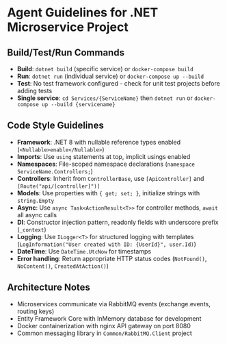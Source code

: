 # Agent Guidelines for .NET Microservice Project

## Build/Test/Run Commands
- **Build**: `dotnet build` (specific service) or `docker-compose build`
- **Run**: `dotnet run` (individual service) or `docker-compose up --build`
- **Test**: No test framework configured - check for unit test projects before adding tests
- **Single service**: `cd Services/{ServiceName}` then `dotnet run` or `docker-compose up --build {servicename}`

## Code Style Guidelines
- **Framework**: .NET 8 with nullable reference types enabled (`<Nullable>enable</Nullable>`)
- **Imports**: Use `using` statements at top, implicit usings enabled
- **Namespaces**: File-scoped namespace declarations (`namespace ServiceName.Controllers;`)
- **Controllers**: Inherit from `ControllerBase`, use `[ApiController]` and `[Route("api/[controller]")]`
- **Models**: Use properties with `{ get; set; }`, initialize strings with `string.Empty`
- **Async**: Use `async Task<ActionResult<T>>` for controller methods, `await` all async calls
- **DI**: Constructor injection pattern, readonly fields with underscore prefix (`_context`)
- **Logging**: Use `ILogger<T>` for structured logging with templates (`LogInformation("User created with ID: {UserId}", user.Id)`)
- **DateTime**: Use `DateTime.UtcNow` for timestamps
- **Error handling**: Return appropriate HTTP status codes (`NotFound()`, `NoContent()`, `CreatedAtAction()`)

## Architecture Notes
- Microservices communicate via RabbitMQ events (exchange.events, routing keys)
- Entity Framework Core with InMemory database for development
- Docker containerization with nginx API gateway on port 8080
- Common messaging library in `Common/RabbitMQ.Client` project